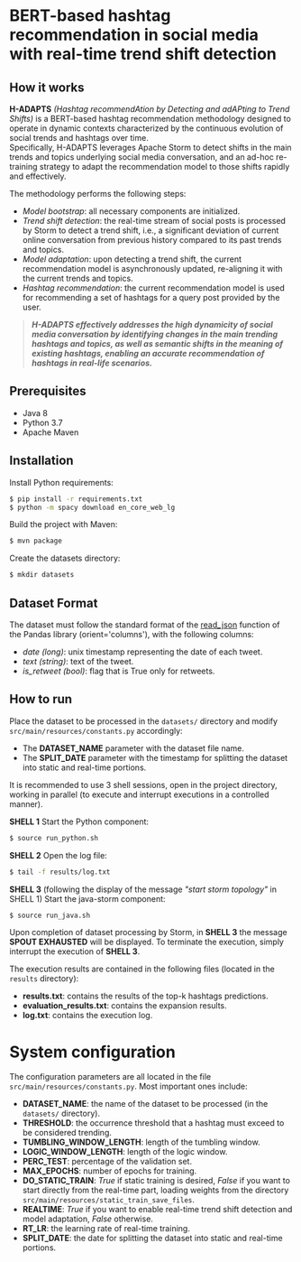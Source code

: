# BERT-based hashtag recommendation in social media with real-time trend shift detection

## How it works
**H-ADAPTS** *(Hashtag recommendAtion by Detecting and adAPting to Trend Shifts)* is a BERT-based hashtag recommendation methodology designed to operate in dynamic contexts characterized by the continuous evolution of social trends and hashtags over time.
</br>Specifically, H-ADAPTS leverages Apache Storm to detect shifts in the main trends and topics underlying social media conversation, and an ad-hoc re-training strategy to adapt the recommendation model to those shifts rapidly and effectively.

The methodology performs the following steps:
- *Model bootstrap*: all necessary components are initialized.
- *Trend shift detection*: the real-time stream of social posts is processed by Storm to detect a trend shift, i.e., a significant deviation of current online conversation from previous history compared to its past trends and topics.
- *Model adaptation*: upon detecting a trend shift, the current recommendation model is asynchronously updated, re-aligning it with the current trends and topics.
- *Hashtag recommendation*: the current recommendation model is used for recommending a set of hashtags for a query post provided by the user.

> ***H-ADAPTS effectively addresses the high dynamicity of social media conversation by identifying changes in the main trending hashtags and topics, as well as semantic shifts in the meaning of existing hashtags, enabling an accurate recommendation of hashtags in real-life scenarios.***

## Prerequisites
- Java 8
- Python 3.7
- Apache Maven

## Installation
Install Python requirements:
```bash
$ pip install -r requirements.txt
$ python -m spacy download en_core_web_lg
```
Build the project with Maven:
```bash
$ mvn package
```
Create the datasets directory:
```bash
$ mkdir datasets
```

## Dataset Format
The dataset must follow the standard format of the [read_json](https://pandas.pydata.org/pandas-docs/version/1.1.3/reference/api/pandas.read_json.html) function of the Pandas library (orient='columns'), with the following columns:
- *date (long)*: unix timestamp representing the date of each tweet.
- *text (string)*: text of the tweet.
- *is_retweet (bool)*: flag that is True only for retweets.

## How to run
Place the dataset to be processed in the ```datasets/``` directory and modify ```src/main/resources/constants.py``` accordingly:
- The **DATASET_NAME** parameter with the dataset file name.
- The **SPLIT_DATE** parameter with the timestamp for splitting the dataset into static and real-time portions.

It is recommended to use 3 shell sessions, open in the project directory, working in parallel (to execute and interrupt executions in a controlled manner).

**SHELL 1**
Start the Python component:
```bash
$ source run_python.sh
```

**SHELL 2**
Open the log file:
```bash
$ tail -f results/log.txt
```

**SHELL 3** (following the display of the message *"start storm topology"* in SHELL 1)
Start the java-storm component:
```bash
$ source run_java.sh
```

Upon completion of dataset processing by Storm, in **SHELL 3** the message **SPOUT EXHAUSTED** will be displayed.
To terminate the execution, simply interrupt the execution of **SHELL 3**.

The execution results are contained in the following files (located in the ```results``` directory):
- **results.txt**: contains the results of the top-k hashtags predictions.
- **evaluation_results.txt**: contains the expansion results.
- **log.txt**: contains the execution log.

# System configuration
The configuration parameters are all located in the file ```src/main/resources/constants.py```. Most important ones include:
- **DATASET_NAME**: the name of the dataset to be processed (in the ```datasets/``` directory).
- **THRESHOLD**: the occurrence threshold that a hashtag must exceed to be considered trending.
- **TUMBLING_WINDOW_LENGTH**: length of the tumbling window.
- **LOGIC_WINDOW_LENGTH**: length of the logic window.
- **PERC_TEST**: percentage of the validation set.
- **MAX_EPOCHS**: number of epochs for training.
- **DO_STATIC_TRAIN**: *True* if static training is desired, *False* if you want to start directly from the real-time part, loading weights from the directory ```src/main/resources/static_train_save_files```.
- **REALTIME**: *True* if you want to enable real-time trend shift detection and model adaptation, *False* otherwise.
- **RT_LR**: the learning rate of real-time training.
- **SPLIT_DATE**: the date for splitting the dataset into static and real-time portions.
